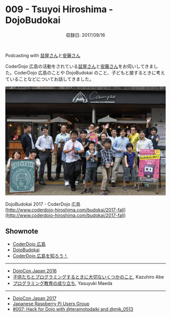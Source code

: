 # 009 - Tsuyoi Hiroshima - DojoBudokai
<div style="text-align: center; padding-bottom: 30px;">収録日: 2017/09/16</div>

Podcasting with <a href="https://www.facebook.com/masanori.nezumiya">鼠屋さん</a>と<a href="https://www.facebook.com/ando.mitsuaki">安藤さん</a>


CoderDojo 広島の活動をされている[鼠屋さん](https://www.facebook.com/masanori.nezumiya)と[安藤さん](https://www.facebook.com/ando.mitsuaki)をお伺いしてきました。CoderDojo 広島のことや DojoBudokai のこと、子どもと接するときに考えていることなどについてお話してきました。

[![DojoBudokai 2017 Cover](./budokai_cover.jpg)](http://www.coderdojo-hiroshima.com/budokai/2017-fall)

DojoBudokai 2017 - CoderDojo 広島   
[http://www.coderdojo-hiroshima.com/budokai/2017-fall](http://www.coderdojo-hiroshima.com/budokai/2017-fall)

## Shownote

- [CoderDojo 広島](http://www.coderdojo-hiroshima.com/)
- [DojoBudokai](http://www.coderdojo-hiroshima.com/budokai)
- [CoderDojo 広島を知ろう！](https://www.slideshare.net/kamera25/coderdojo-73712494)

-----------

- [DojoCon Japan 2016](http://dojocon2016.coderdojo.jp/)
- [子供たちとプログラミングするときに大切ないくつかのこと](https://www.slideshare.net/KazuhiroAbe2/ss-65429736), Kazuhiro Abe
- [プログラミング教育の成り立ち](https://www.slideshare.net/maedaunderscore/ss-75942297), Yasuyuki Maeda

-----------

- [DojoCon Japan 2017](http://dojocon2017.coderdojo.jp/)
- [Japanese Raspberry Pi Users Group](http://www.raspi.jp/)
- [#007: Hack for Dojo with @teramotodaiki and @mjk_0513](/7)
